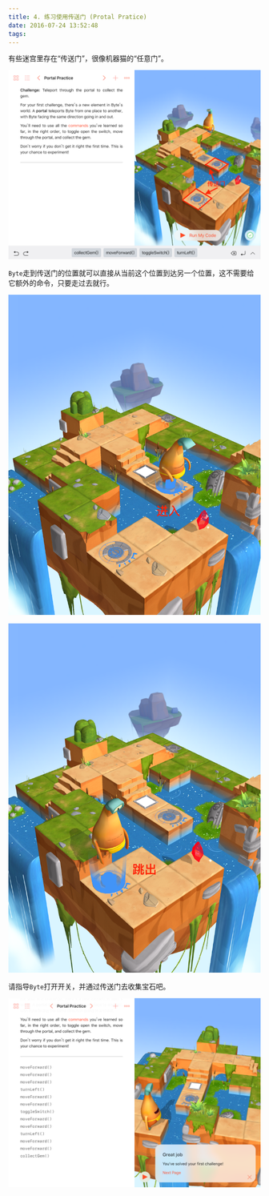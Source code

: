 ```yaml
---
title: 4. 练习使用传送门 (Protal Pratice)
date: 2016-07-24 13:52:48
tags:
---
```



有些迷宫里存在“传送门”，很像机器猫的“任意门”。

![传送门](/images/portalpractice/1s.png)


`Byte`走到传送门的位置就可以直接从当前这个位置到达另一个位置，这不需要给它额外的命令，只要走过去就行。

![进入传送门](/images/portalpractice/2.png)

![跳出传送门](/images/portalpractice/3.png)

请指导`Byte`打开开关，并通过传送门去收集宝石吧。

![完成任务](/images/portalpractice/4s.png)
